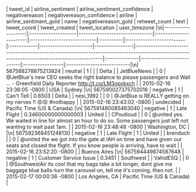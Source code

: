 |           tweet_id | airline_sentiment   |   airline_sentiment_confidence | negativereason         | negativereason_confidence   | airline   | airline_sentiment_gold   | name        | negativereason_gold   |   retweet_count | text                                                                                                                                         | tweet_coord   | tweet_created             | tweet_location   | user_timezone              |\n|-------------------:|:--------------------|-------------------------------:|:-----------------------|:----------------------------|:----------|:-------------------------|:------------|:----------------------|----------------:|:---------------------------------------------------------------------------------------------------------------------------------------------|:--------------|:--------------------------|:-----------------|:---------------------------|\n| 567588278875213824 | neutral             |                              1 |                        |                             | Delta     |                          | JetBlueNews |                       |               0 | @JetBlue's new CEO seeks the right balance to please passengers and Wall ... - Greenfield Daily Reporter http://t.co/LM3opxkxch              |               | 2015-02-16 23:36:05 -0800 | USA              | Sydney                     |\n| 567590027375702016 | negative            |                              1 | Can't Tell             | 0.6503                      | Delta     |                          | nesi_1992   |                       |               0 | @JetBlue is REALLY getting on my nerves !! 😡😡 #nothappy                                                                                    |               | 2015-02-16 23:43:02 -0800 | undecided        | Pacific Time (US & Canada) |\n| 567591480085463040 | negative            |                              1 | Late Flight            | 0.34600000000000003         | United    |                          | CPoutloud   |                       |               0 | @united yes. We waited in line for almost an hour to do so. Some passengers just left not wanting to wait past 1am.                          |               | 2015-02-16 23:48:48 -0800 | Washington, DC   |                            |\n| 567592368451248130 | negative            |                              1 | Late Flight            | 1                           | United    |                          | brenduch    |                       |               0 | @united the we got into the gate at IAH on time and have given our seats and closed the flight. If you know people is arriving, have to wait |               | 2015-02-16 23:52:20 -0800 |                  | Buenos Aires               |\n| 567594449874587648 | negative            |                              1 | Customer Service Issue | 0.3451                      | Southwest |                          | VahidESQ    |                       |               0 | @SouthwestAir its cool that my bags take a bit longer, dont give me baggage blue balls-turn the carousel on, tell me it's coming, then not.  |               | 2015-02-17 00:00:36 -0800 | Los Angeles, CA  | Pacific Time (US & Canada) |
